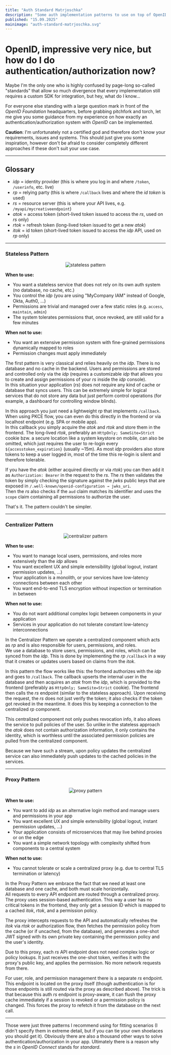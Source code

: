 ```yaml
---
title: "Auth Standard Matrjoschka"
description: "Some auth implementation patterns to use on top of OpenID Connect"
published: "15.09.2025"
mainimage: "auth-standard-matrjoschka.svg"
---
```


# OpenID, impressive very nice, but how do I do authentication/authorization now?

Maybe I'm the only one who is highly confused by page-long so-called "standards" that allow so much divergence that every implementation still requires a custom SDK for integration, but hey, what do I know...

For everyone else standing with a large question mark in front of the *OpenID Foundation* headquarters, before grabbing pitchfork and torch, let me give you some guidance from my experience on how exactly an authentication/authorization system with *OpenID* can be implemented.  

**Caution**: I'm unfortunately not a certified god and therefore don't know your requirements, issues and systems. 
This should just give you some inspiration, however don't be afraid to consider completely different approaches if these don't suit your use case.

---

## Glossary
- *idp* = identity provider (this is where you log in and where `/token`, `/userinfo`, etc. live)  
- *rp* = relying party (this is where `/callback` lives and where the *id token* is used)  
- *rs* = resource server (this is where your API lives, e.g. `/myapi/mycreativeendpoint`)  
- *atok* = access token (short-lived token issued to access the *rs*, used on *rs* only)  
- *rtok* = refresh token (long-lived token issued to get a new *atok*)  
- *itok* = id token (short-lived token issued to access the *idp* API, used on *rp* only)  

---

### Stateless Pattern

<center>
  <img alt="stateless pattern" src="/images/auth-standard-matrjoschka-stateless.png">
</center>

**When to use:**
- You want a stateless service that does not rely on its own auth system (no database, no cache, etc.)  
- You control the *idp* (you are using "MyCompany IAM" instead of Google, Okta, Auth0, ...)  
- Permissions are trivial and managed over a few static roles (e.g. `access`, `maintain`, `admin`)  
- The system tolerates permissions that, once revoked, are still valid for a few minutes  

**When not to use:**
- You want an extensive permission system with fine-grained permissions dynamically mapped to roles  
- Permission changes must apply immediately

The first pattern is very classical and relies heavily on the *idp*. There is no database and no cache in the backend. Users and permissions are stored and controlled only via the *idp* (requires a customizable *idp* that allows you to create and assign permissions of your *rs* inside the *idp* console).  
In this situation your application (*rs*) does not require any kind of cache or database that syncs users. This can be extremely simple for logical services that do not store any data but just perform control operations (for example, a dashboard for controlling window blinds).  

In this approach you just need a lightweight *rp* that implements `/callback`. When using PKCE flow, you can even do this directly in the frontend or via localhost endpoint (e.g. SPA or mobile app).  
In this callback you simply acquire the *atok* and *rtok* and store them in the frontend. The long-lived *rtok*, preferably an `HttpOnly; SameSite=Strict` cookie bzw. a secure location like a system keystore on mobile, can also be omitted, which just requires the user to re-login every `${accesstoken_expiration}` (usually ~15m). As most *idp* providers also store tokens to keep a user logged in, most of the time this re-login is silent and therefore tolerable.  

If you have the *atok* (either acquired directly or via *rtok*) you can then add it as `Authorization: Bearer` in the request to the *rs*. The *rs* then validates the token by simply checking the signature against the *jwks* public keys that are exposed in `/.well-known/openid-configuration → jwks_uri`.  
Then the *rs* also checks if the `aud` claim matches its identifier and uses the `scope` claim containing all permissions to authorize the user.  

That's it. The pattern couldn't be simpler.  

---

### Centralizer Pattern

<center>
  <img alt="centralizer pattern" src="/images/auth-standard-matrjoschka-centralizer.png">
</center>

**When to use:**
- You want to manage local users, permissions, and roles more extensively than the *idp* allows  
- You want excellent UX and simple extensibility (global logout, instant permission updates, ...)  
- Your application is a monolith, or your services have low-latency connections between each other  
- You want end-to-end TLS encryption without inspection or termination in between  

**When not to use:**
- You do not want additional complex logic between components in your application  
- Services in your application do not tolerate constant low-latency interconnections  

In the Centralizer Pattern we operate a centralized component which acts as *rp* and is also responsible for users, permissions, and roles.  
We use a database to store users, permissions, and roles, which can be synced from the *idp*. This is done by implementing the *rp* `/callback` in a way that it creates or updates users based on claims from the *itok*.  

In this pattern the flow works like this: the frontend authorizes with the *idp* and goes to `/callback`. The callback upserts the internal user in the database and then acquires an *atok* from the *idp*, which is provided to the frontend (preferably as `HttpOnly; SameSite=Strict` cookie). The frontend then calls the *rs* endpoint (similar to the stateless approach). Upon receiving the request, the *rs* does not just verify the token; it also checks if the token got revoked in the meantime. It does this by keeping a connection to the centralized *rp* component.  

This centralized component not only pushes revocation info, it also allows the service to pull policies of the user. So unlike in the stateless approach the *atok* does not contain authorization information, it only contains the identity, which is worthless until the associated permission policies are pulled from the centralized component.  

Because we have such a stream, upon policy updates the centralized service can also immediately push updates to the cached policies in the services.  

---

### Proxy Pattern

<center>
  <img alt="proxy pattern" src="/images/auth-standard-matrjoschka-proxy.png">
</center>

**When to use:**
- You want to add *idp* as an alternative login method and manage users and permissions in your app  
- You want excellent UX and simple extensibility (global logout, instant permission updates, ...)
- Your application consists of microservices that may live behind proxies or on the edge  
- You want a simple network topology with complexity shifted from components to a central system

**When not to use:**
- You cannot tolerate or scale a centralized proxy (e.g. due to central TLS termination or latency)  

In the Proxy Pattern we embrace the fact that we need at least one database and one cache, and both must scale horizontally.  
All requests to every API endpoint are routed through a centralized proxy. The proxy uses session-based authentication. This way a user has no critical tokens in the frontend, they only get a session ID which is mapped to a cached *itok*, *rtok*, and a permission policy.  

The proxy intercepts requests to the API and automatically refreshes the *itok* via *rtok* or authorization flow, then fetches the permission policy from the cache (or if uncached, from the database), and generates a one-shot JWT signed with its own private key containing the permission policy and the user's identity.

Due to this proxy, each *rs* API endpoint does not need complex logic or policy lookups. It just receives the one-shot token, verifies it with the proxy's public key, and applies the permission. No more network requests from there.  

For user, role, and permission management there is a separate *rs* endpoint. This endpoint is located on the proxy itself (though authentication is for those endpoints is still routed via the proxy as described above). The trick is that because this auth *rs* endpoint is proxy-aware, it can flush the proxy cache immediately if a session is revoked or a permission policy is changed. This forces the proxy to refetch it from the database on the next call.  

---

Those were just three patterns I recommend using for fitting scenarios (I didn't specify them in extreme detail, but if you can tie your own shoelaces you should get it). Obviously there are also a thousand other ways to solve authentication/authorization in your app. Ultimately there is a reason why the *s* in *OpenID Connect* stands for *standard*.